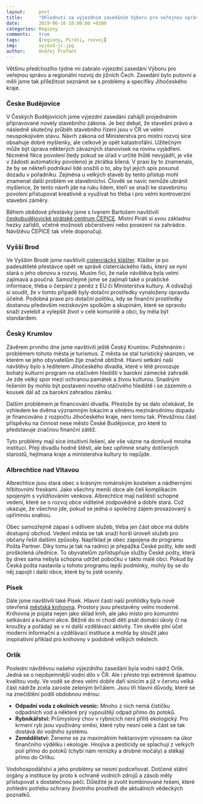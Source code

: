 ```yaml
---
layout:     post
title:      "Ohlednutí za výjezdním zasedáním Výboru pro veřejnou správu a regionální rozvoj v jižních Čechách"
date:       2019-06-16 18:00:00 +0100
categories: Regiony
comments:   true
tags:       [regiony, Piráti, rozvoj]
img:        vyjezd-jc.jpg
author:     Ondřej Profant
---
```


Většinu předchozího týdne mi zabralo výjezdní zasedání Výboru pro veřejnou správu a regionální rozvoj do jižních Čech. Zasedání bylo putovní a měli jsme tak příležitost seznámit se s problémy a specifiky Jihočeského kraje.

<!--more-->

### Česke Budějovice

V Českých Budějovicích jsme výjezdní zasedání zahájili projednáním připravované novely stavebního zákona. Je bez debat, že stavební právo a následně skutečný průběh stavebního řízení jsou v ČR ve velmi neuspokojivém stavu. Návrh zákona od Ministerstva pro místní rozvoj sice obsahuje dobré myšlenky, ale celkově je opět katastrofální. Užitečným může být úprava některých závazných stanovisek na rovinu vyjádření. Nicméně fikce povolení (tedy pokud se úřad v určité lhůtě nevyjádří, je vše v žádosti automaticky povoleno) je zkrátka šílená. V praxi by to znamenalo, že by se někteří podnikaví lidé snažili o to, aby byl jejich spis posunut dozadu v pořadníku. Zejména u velkých staveb by tento přístup mohl znamenat další problém ve stavebnictví. Člověk se navíc nemůže ubránit myšlence, že tento návrh jde na ruku lidem, kteří se snaží ke stavebnímu povolení přistupovat kreativně a využívat ho třeba i pro velmi kontroverzní stavební záměry.

Během obědové přestávky jsme s Ivanem Bartošem navštívili [českobudějovické pirátské centrum ČEPICE](https://cb.pirati.cz/cepice/). Místní Piráti si svou základnu hezky zařídili, včetně možnosti občerstvení nebo posezení na zahrádce. Návštěvu ČEPICE tak vřele doporučuji.

### Vyšší Brod

Ve Vyšším Brodě jsme navštívili [cisterciácký klášter](https://www.klastervyssibrod.cz). Klášter je po padesátileté přestávce opět ve správě cisterciáckého řádu, který se nyní stará o jeho obnovu a rozvoj. Musím říci, že naše návštěva byla velmi zajímavá a poučná. Samozřejmě jsme se zajímali také o praktické informace, třeba o čerpání z peněz z EU či Ministerstva kultury. A odvažuji si soudit, že v tomto případě byly dotační prostředky vynaloženy opravdu účelně. Podobná praxe pro dotační politiku, kdy se finanční prostředky dostanou především neziskovým spolkům a skupinám, které se opravdu snaží zvelebit a vylepšit život v celé komunitě a obci, by měla být standardem.

### Český Krumlov

Závěrem prvního dne jsme navštívili ještě Český Krumlov. Požehnáním i problémem tohoto města je turismus. Z města se stal turistický skanzen, ve kterém se jeho obyvatelům žije značně obtížně. Hlavní setkání naší návštěvy bylo s ředitelem Jihočeského divadla, které v létě provozuje bohatý kulturní program na otáčivém hledišti v barokní zámecké zahradě. Je zde velký spor mezi ochranou památek a živou kulturou. Snadným řešením by mohlo být postavení nového otáčivého hlediště i se zázemím o kousek dál až za barokní zahradou zámku. 

Dalším problémem je financování divadla. Přestože by se dalo očekávat, že vzhledem ke dvěma významným lokacím a silnému mezinárodnímu dopadu je financováno z rozpočtu Jihočeského kraje, není tomu tak. Převážnou část příspěvku na činnost nese město České Budějovice, pro které to představuje značnou finanční zátěž.

Tyto problémy mají sice intuitivní řešení, ale vše vázne na domluvě mnoha institucí. Přeji divadlu hodně štěstí, ale bez upřímné snahy dotčených starostů, hejtmana kraje a ministerstva kultury to nepůjde.

### Albrechtice nad Vltavou

Albrechtice jsou stará obec s krásným románským kostelem a nádhernými hřbitovními freskami. Jako všechny menší obce ale čelí komplikacím spojeným s vylidňováním venkova. Albrechtice mají naštěstí schopné vedení, které se o rozvoj obce viditelně zodpovědně a dobře stará. Což ukazuje, že všechno jde, pokud se jedná o společný zájem prosazovaný s upřímnou snahou.

Obec samozřejmě zápasí s odlivem služeb, třeba jen část obce má dobře dostupný obchod. Vedení města se tak snaží horší úroveň služeb pro občany řešit dalšími způsoby. Například je obec zapojena do programu Pošta Partner. Díky tomu je tak na radnici je přepážka České pošty, kde sedí proškolená úřednice. To obyvatelům zpřístupňuje služby České pošty, která by dnes sama nebyla schopna udržet pobočku v takto malé obci. Pokud by Česká pošta nastavila u tohoto programu lepší podmínky, mohly by se do něj zapojit i další obce, které by to jistě ocenily.

### Písek

Dále jsme navštívili také Písek. Hlavní částí naší prohlídky byla nově otevřená [městská knihovna](https://www.knih-pi.cz/). Prostory jsou přestavěny velmi moderně. Knihovna je pojata nejen jako sklad knih, ale jako místo pro komunitní setkávání a kulturní akce. Běžně do ní chodí děti psát domácí úkoly či na kroužky a pořádají se v ní další vzdělávací aktivity. Tím skvěle plní účel moderní informační a vzdělávací instituce a mohla by sloužit jako inspirativní příklad pro knihovny v podobně velkých městech.

### Orlík

Poslední návštěvou našeho výjezdního zasedání byla vodní nádrž Orlík. Jedná se o nejobjemnější vodní dílo v ČR. Ale i přesto trpí extrémně špatnou kvalitou vody. Ve vodě se dnes velmi dobře daří sinicím a již v červnu velká část nádrže zcela zaroste zeleným brčálem. Jsou tři hlavní důvody, které se na znečištění podílí obdobnou měrou:

* **Odpadní voda z okolních vesnic:** Mnoho z nich nemá čističku odpadních vod a některé prý vypouštějí odpad přímo do potoků.
* **Rybníkářství:** Průmyslový chov v rybnících není příliš ekologický. Pro krmení ryb jsou využívány směsi, které ryby nesní celé a část se tak dostává do vodního systému.
* **Zemědělství:** Ženeme se za maximálním hektarovým výnosem na úkor finančního výdělku i ekologie. Hnojiva a pesticidy se splachují z velkých polí přímo do potoků (chybí nám remízky a drobné močály) a stékají přímo do Orlíku.

Vodohospodářství a jeho problémy se nesmí podceňovat. Dotčené státní orgány a instituce by proto k ochraně vodních zdrojů a zásob měly přistupovat s dostatečnou péčí. Důležité je zvolit kombinované řešení, které zohlední potřebu ochrany životního prostředí dle aktuálních vědeckých poznatků.
